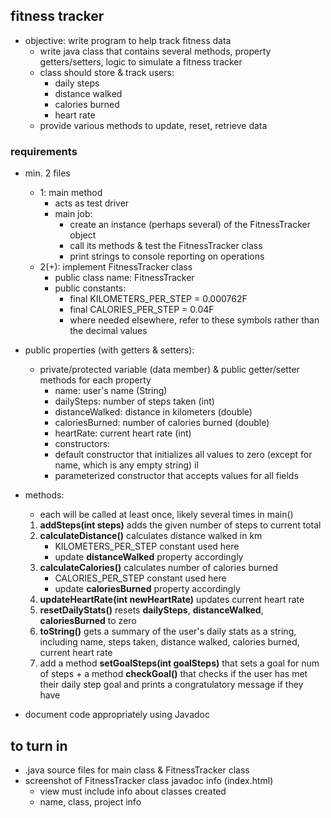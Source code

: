 ## fitness tracker 

- objective: write program to help track fitness data 
    - write java class that contains several methods,
    property getters/setters, logic to simulate a fitness tracker 
    - class should store & track users: 
        - daily steps
        - distance walked
        - calories burned 
        - heart rate 
    - provide various methods to update, reset, retrieve data 

### requirements 
- min. 2 files 
    - 1: main method 
        - acts as test driver 
        - main job: 
            - create an instance (perhaps several) of the FitnessTracker object
            - call its methods & test the FitnessTracker class 
            - print strings to console reporting on operations 
    - 2(+): implement FitnessTracker class 
        - public class name: FitnessTracker 
        - public constants: 
            - final KILOMETERS_PER_STEP = 0.000762F
            - final CALORIES_PER_STEP = 0.04F
            - where needed elsewhere, refer to these symbols rather than the decimal values  
- public properties (with getters & setters):
    - private/protected variable (data member) & public getter/setter methods for each property
        - name: user's name (String)
        - dailySteps: number of steps taken (int)
        - distanceWalked: distance in kilometers (double) 
        - caloriesBurned: number of calories burned (double) 
        - heartRate: current heart rate (int) 
        - constructors:  
        - default constructor that initializes all values to zero (except for name, which is any empty string) 
        il 
        - parameterized constructor that accepts values for all fields 
- methods: 
    - each will be called at least once, likely several times in main() 
    1. __addSteps(int steps)__ adds the given number of steps to current total
    2. __calculateDistance()__ calculates distance walked in km
        - KILOMETERS_PER_STEP constant used here 
        - update __distanceWalked__ property accordingly
    3. __calculateCalories()__ calculates number of calories burned 
        - CALORIES_PER_STEP constant used here 
        - update __caloriesBurned__ property accordingly
    4. __updateHeartRate(int newHeartRate)__ updates current heart rate 
    5. __resetDailyStats()__ resets __dailySteps__, __distanceWalked__, __caloriesBurned__ to zero 
    6. __toString()__ gets a summary of the user's daily stats as a string, including name, steps taken, distance walked, calories burned, current heart rate 
    7. add a method __setGoalSteps(int goalSteps)__ that sets a goal for num of steps + a method __checkGoal()__ that checks if the user has met their daily step goal and prints a congratulatory message if they have 

- document code appropriately using Javadoc

## to turn in
- .java source files for main class & FitnessTracker class 
- screenshot of FitnessTracker class javadoc info (index.html) 
    - view must include info about classes created
    - name, class, project info 


